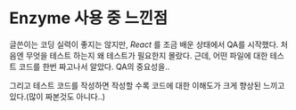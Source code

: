 # Enzyme 사용 중 느낀점


글쓴이는 코딩 실력이 좋지는 않지만, *React* 를 조금 배운 상태에서 QA를 시작했다.
처음엔 무엇을 테스트 하는지 왜 테스트가 필요한지 몰랐다. 근데,
어떤 파일에 대한 테스트 코드를 한번 짜고나서 알았다. QA의 중요성을..

그리고 테스트 코드를 작성하면 작성할 수록 코드에 대한 이해도가 크게 향상된 느끼고 있다.(많이 짜본것도 아니다..)
